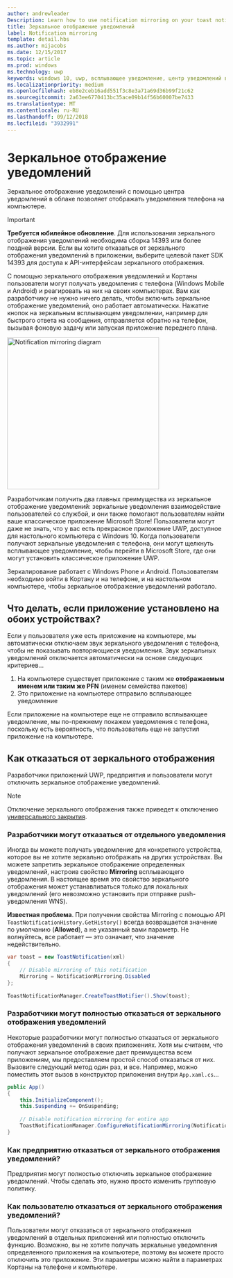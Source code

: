 ```yaml
---
author: andrewleader
Description: Learn how to use notification mirroring on your toast notifications.
title: Зеркальное отображение уведомлений
label: Notification mirroring
template: detail.hbs
ms.author: mijacobs
ms.date: 12/15/2017
ms.topic: article
ms.prod: windows
ms.technology: uwp
keywords: windows 10, uwp, всплывающее уведомление, центр уведомлений в облаке, зеркальное отображения уведомлений, уведомление, разные устройства
ms.localizationpriority: medium
ms.openlocfilehash: eb8e2ceb16add551f3c8e3a71a69d36b99f21c62
ms.sourcegitcommit: 2a63ee6770413bc35ace09b14f56b60007be7433
ms.translationtype: MT
ms.contentlocale: ru-RU
ms.lasthandoff: 09/12/2018
ms.locfileid: "3932991"
---
```

# <a name="notification-mirroring"></a>Зеркальное отображение уведомлений

Зеркальное отображение уведомлений с помощью центра уведомлений в облаке позволяет отображать уведомления телефона на компьютере.

> [!IMPORTANT]
> **Требуется юбилейное обновление**. Для использования зеркального отображения уведомлений необходима сборка 14393 или более поздней версии. Если вы хотите отказаться от зеркального отображения уведомлений в приложении, выберите целевой пакет SDK 14393 для доступа к API-интерфейсам зеркального отображения.

С помощью зеркального отображения уведомлений и Кортаны пользователи могут получать уведомления с телефона (Windows Mobile и Android) и реагировать на них на своих компьютерах. Вам как разработчику не нужно ничего делать, чтобы включить зеркальное отображение уведомлений, оно работает автоматически. Нажатие кнопок на зеркальным всплывающем уведомлении, например для быстрого ответа на сообщения, отправляется обратно на телефон, вызывая фоновую задачу или запуская приложение переднего плана.

<img alt="Notification mirroring diagram" src="images/toast-mirroring.gif" width="350"/>

Разработчикам получить два главных преимущества из зеркальное отображение уведомлений: зеркальные уведомления взаимодействие пользователей со службой, и они также помогают пользователям найти ваше классическое приложение Microsoft Store! Пользователи могут даже не знать, что у вас есть прекрасное приложение UWP, доступное для настольного компьютера с Windows 10. Когда пользователи получают зеркальные уведомления с телефона, они могут щелкнуть всплывающее уведомление, чтобы перейти в Microsoft Store, где они могут установить классическое приложение UWP.

Зеркалирование работает с Windows Phone и Android. Пользователям необходимо войти в Кортану и на телефоне, и на настольном компьютере, чтобы зеркальное отображение уведомлений работало.


## <a name="what-if-the-app-is-installed-on-both-devices"></a>Что делать, если приложение установлено на обоих устройствах?

Если у пользователя уже есть приложение на компьютере, мы автоматически отключаем звук зеркального уведомления с телефона, чтобы не показывать повторяющиеся уведомления. Звук зеркальных уведомлений отключается автоматически на основе следующих критериев...

1. На компьютере существует приложение с таким же **отображаемым именем или таким же PFN** (именем семейства пакетов)
2. Это приложение на компьютере отправило всплывающее уведомление

Если приложение на компьютере еще не отправило всплывающее уведомление, мы по-прежнему покажем уведомления с телефона, поскольку есть вероятность, что пользователь еще не запустил приложение на компьютере.


## <a name="how-to-opt-out-of-mirroring"></a>Как отказаться от зеркального отображения

Разработчики приложений UWP, предприятия и пользователи могут отключить зеркальное отображение уведомлений.

> [!NOTE]
> Отключение зеркального отображения также приведет к отключению [универсального закрытия](universal-dismiss.md).


### <a name="as-a-developer-opt-out-an-individual-notification"></a>Разработчики могут отказаться от отдельного уведомления

Иногда вы можете получать уведомление для конкретного устройства, которое вы не хотите зеркально отображать на других устройствах. Вы можете запретить зеркальное отображение определенных уведомлений, настроив свойство **Mirroring** всплывающего уведомления. В настоящее время это свойство зеркального отображения может устанавливаться только для локальных уведомлений (его невозможно установить при отправке push-уведомления WNS).

**Известная проблема**. При получении свойства Mirroring с помощью API `ToastNotificationHistory.GetHistory()` всегда возвращается значение по умолчанию (**Allowed**), а не указанный вами параметр. Не волнуйтесь, все работает — это означает, что значение недействительно.

```csharp
var toast = new ToastNotification(xml)
{
    // Disable mirroring of this notification
    Mirroring = NotificationMirroring.Disabled
};
  
ToastNotificationManager.CreateToastNotifier().Show(toast);
```


### <a name="as-a-developer-opt-out-completely"></a>Разработчики могут полностью отказаться от зеркального отображения уведомлений

Некоторые разработчики могут полностью отказаться от зеркального отображения уведомлений в своих приложениях. Хотя мы считаем, что получают зеркальное отображение дает преимущества всем приложениям, мы предоставляем простой способ отказаться от них. Вызовите следующий метод один раз, и все. Например, можно поместить этот вызов в конструктор приложения внутри `App.xaml.cs`...

```csharp
public App()
{
    this.InitializeComponent();
    this.Suspending += OnSuspending;
 
    // Disable notification mirroring for entire app
    ToastNotificationManager.ConfigureNotificationMirroring(NotificationMirroring.Disabled);
}
```


### <a name="as-an-enterprise-how-do-i-opt-out"></a>Как предприятию отказаться от зеркального отображения уведомлений?

Предприятия могут полностью отключить зеркальное отображение уведомлений. Чтобы сделать это, нужно просто изменить групповую политику.


### <a name="as-a-user-how-do-i-opt-out"></a>Как пользователю отказаться от зеркального отображения уведомлений?

Пользователи могут отказаться от зеркального отображения уведомлений в отдельных приложений или полностью отключить функцию. Возможно, вы не хотите получать зеркальные уведомления определенного приложения на компьютере, поэтому вы можете просто отключить это приложение. Эти параметры можно найти в параметрах Кортаны на телефоне и компьютере.